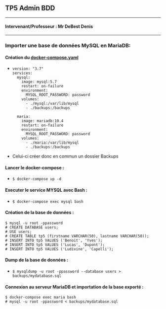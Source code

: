 ## TP5 Admin BDD
---
#### Intervenant/Professeur : Mr DeBest Denis
---
### Importer une base de données MySQL en MariaDB:
#### Création du [docker-compose.yaml](docker-compose.yml)
-     version: "3.7"
      services:
        mysql:
          image: mysql:5.7
          restart: on-failure
          environment:
            MYSQL_ROOT_PASSWORD: password
          volumes:
            - ./mysql:/var/lib/mysql
            - ./backups:/backups

        maria:
          image: mariadb:10.4
          restart: on-failure
          environment:
            MYSQL_ROOT_PASSWORD: password
          volumes:
            - ./maria:/var/lib/mysql
            - ./backups:/backups
- Celui-ci créer donc en commun un dossier Backups
#### Lancer le docker-compose :
- `$ docker-compose up -d`

#### Executer le service MYSQL avec Bash :
- `$ docker-compose exec mysql bash`

#### Création de la base de données :
    $ mysql -u root -ppassword
    # CREATE DATABASE users;
    # USE users;
    # CREATE TABLE tp5 (firstname VARCHAR(50), lastname VARCHAR(50));
    # INSERT INTO tp5 VALUES ('Benoit', 'Yves');
    # INSERT INTO tp5 VALUES ('Lucas', 'Dupont');
    # INSERT INTO tp5 VALUES ('Ludivine', 'Capelli');

#### Dump de la base de données :
- `$ mysqldump -u root -ppassword --database users > backups/mydatabase.sql`

#### Connexion au serveur MariaDB et importation de la base exporté :
    $ docker-compose exec maria bash
    # mysql -u root -ppassword < backups/mydatabase.sql
 

